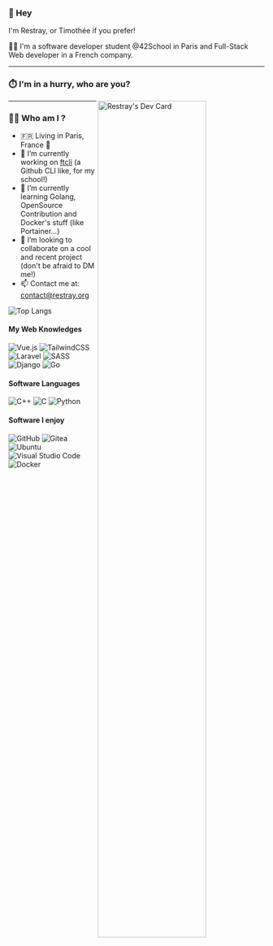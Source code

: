 ### 👋 Hey

I'm Restray, or Timothée if you prefer!

🧑‍🎓 I'm a software developer student @42School in Paris and Full-Stack Web developer in a French company.

---

### ⏱️ I'm in a hurry, who are you?

<img align="right" src="https://github-readme-stats.vercel.app/api?username=restray&count_private=true&show_icons=true&title_color=fff&icon_color=79ff97&text_color=9f9f9f&bg_color=151515&hide_border=true" width="65%" alt="Restray's Dev Card"/>

---

### 🧑‍💻 Who am I ?

- 🇫🇷 Living in Paris, France 🥖
- 🔭 I’m currently working on [ftcli](https://github.com/restray/42cmd) (a Github CLI like, for my school!) 
- 🌱 I’m currently learning Golang, OpenSource Contribution and Docker's stuff (like Portainer...)
- 👯 I’m looking to collaborate on a cool and recent project (don't be afraid to DM me!)
- 📫 Contact me at: [contact@restray.org](mailto:contact@restray.org)

![Top Langs](https://github-readme-stats.vercel.app/api/top-langs/?username=restray&layout=compact&show_icons=true&title_color=fff&icon_color=79ff97&text_color=9f9f9f&bg_color=151515&hide_border=true)

#### My Web Knowledges

![Vue.js](https://img.shields.io/badge/vuejs-%2335495e.svg?style=for-the-badge&logo=vuedotjs&logoColor=%234FC08D)
![TailwindCSS](https://img.shields.io/badge/tailwindcss-%2338B2AC.svg?style=for-the-badge&logo=tailwind-css&logoColor=white)
![Laravel](https://img.shields.io/badge/laravel-%23FF2D20.svg?style=for-the-badge&logo=laravel&logoColor=white)
![SASS](https://img.shields.io/badge/SASS-hotpink.svg?style=for-the-badge&logo=SASS&logoColor=white)
![Django](https://img.shields.io/badge/django-%23092E20.svg?style=for-the-badge&logo=django&logoColor=white)
![Go](https://img.shields.io/badge/go-%2300ADD8.svg?style=for-the-badge&logo=go&logoColor=white)


#### Software Languages

![C++](https://img.shields.io/badge/c++-%2300599C.svg?style=for-the-badge&logo=c%2B%2B&logoColor=white)
![C](https://img.shields.io/badge/c-%2300599C.svg?style=for-the-badge&logo=c&logoColor=white)
![Python](https://img.shields.io/badge/python-3670A0?style=for-the-badge&logo=python&logoColor=ffdd54)

#### Software I enjoy

![GitHub](https://img.shields.io/badge/github-%23121011.svg?style=for-the-badge&logo=github&logoColor=white)
![Gitea](https://img.shields.io/badge/Gitea-34495E?style=for-the-badge&logo=gitea&logoColor=5D9425)
![Ubuntu](https://img.shields.io/badge/Ubuntu-E95420?style=for-the-badge&logo=ubuntu&logoColor=white)
![Visual Studio Code](https://img.shields.io/badge/Visual%20Studio%20Code-0078d7.svg?style=for-the-badge&logo=visual-studio-code&logoColor=white)
![Docker](https://img.shields.io/badge/docker-%230db7ed.svg?style=for-the-badge&logo=docker&logoColor=white)

